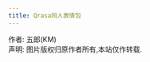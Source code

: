```yaml
---
title: Qrasa同人表情包
---
```


作者: 五郎(KM)  
声明: 图片版权归原作者所有,本站仅作转载.  

<Sticker
  link="https://cf-img.yyyyt.top/docs/album/stickers/qrasa同人表情包.json"
  prefix="https://cf-img.yyyyt.top/meme/yhchat/9120256/qrasa同人表情包"
/>

<script setup>
import Sticker from "@Sticker";
</script>